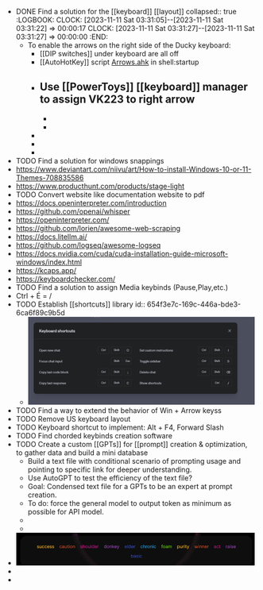 - DONE Find a solution for the [[keyboard]] [[layout]]
  collapsed:: true
  :LOGBOOK:
  CLOCK: [2023-11-11 Sat 03:31:05]--[2023-11-11 Sat 03:31:22] =>  00:00:17
  CLOCK: [2023-11-11 Sat 03:31:27]--[2023-11-11 Sat 03:31:27] =>  00:00:00
  :END:
	- To enable the arrows on the right side of the Ducky keyboard:
		- [[DIP switches]] under keyboard are all off
		- [[AutoHotKey]] script [Arrows.ahk](../assets/Arrows_1699693175582_0.ahk) in shell:startup
		- Use [[PowerToys]] [[keyboard]] manager to assign VK223 to right arrow
			-
			-
			-
		-
		-
		-
- TODO Find a solution for windows snappings
- https://www.deviantart.com/niivu/art/How-to-install-Windows-10-or-11-Themes-708835586
- https://www.producthunt.com/products/stage-light
- TODO Convert website like documentation website to pdf
- https://docs.openinterpreter.com/introduction
- https://github.com/openai/whisper
- https://openinterpreter.com/
- https://github.com/lorien/awesome-web-scraping
- https://docs.litellm.ai/
- https://github.com/logseq/awesome-logseq
- https://docs.nvidia.com/cuda/cuda-installation-guide-microsoft-windows/index.html
- https://kcaps.app/
- https://keyboardchecker.com/
- TODO Find a solution to assign Media keybinds (Pause,Play,etc.)
- Ctrl + É = /
- TODO Establish [[shortcuts]] library
  id:: 654f3e7c-169c-446a-bde3-6ca6f89c9b5d
	- ![image.png](../assets/image_1699696059647_0.png)
- TODO Find a way to extend the behavior of Win + Arrow keyss
- TODO Remove US keyboard layout
- TODO Keyboard shortcut to implement: Alt + F4, Forward Slash
- TODO Find chorded keybinds creation software
- TODO Create a custom [[GPTs]] for [[prompt]] creation & optimization, to gather data and build a mini database
	- Build a text file with conditional scenario of prompting usage and pointing to specific link for deeper understanding.
	- Use AutoGPT to test the efficiency of the text file?
	- Goal: Condensed text file for a GPTs to be an expert at prompt creation.
	- To do: force the general model to output token as minimum as possible for API model.
	-
	-
- ![image.png](../assets/image_1699700516528_0.png)
-
-